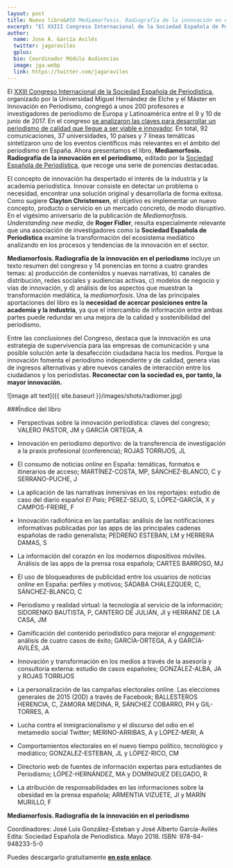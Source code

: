 ```yaml
---
layout: post
title: Nuevo libro&#58 Mediamorfosis. Radiografía de la innovación en el periodismo (Descarga gratuita)
excerpt: "El XXIII Congreso Internacional de la Sociedad Española de Periodística, organizado por la Universidad Miguel Hernández de Elche y el Máster en Innovación en Periodismo, congregó a unos 200 profesores e investigadores de periodismo de Europa y Latinoamérica entre el 9 y 10 de junio de 2017. En el congreso se analizaron las claves para desarrollar un periodismo de calidad que llegue a ser viable e innovador. En total, 92 comunicaciones, 37 universidades, 10 países y 7 líneas temáticas sintetizaron uno de los eventos científicos más relevantes en el ámbito del periodismo en España. Ahora presentamos el libro, Mediamorfosis. Radiografía de la innovación en el periodismo, editado por la Sociedad Española de Periodística, que recoge una serie de ponencias destacadas."
author:
  name: Jose A. García Avilés
  twitter: jagaraviles
  gplus:  
  bio: Coordinador Módulo Audiencias
  image: jga.webp
  link: https://twitter.com/jagaraviles
---
```

El [XXIII Congreso Internacional de la Sociedad Española de Periodística](http://sep2017.umh.es/), organizado por la Universidad Miguel Hernández de Elche y el Máster en Innovación en Periodismo, congregó a unos 200 profesores e investigadores de periodismo de Europa y Latinoamérica entre el 9 y 10 de junio de 2017. En el congreso [se analizaron las claves para desarrollar un periodismo de calidad que llegue a ser viable e innovador](http://mip.umh.es/blog/2017/06/16/diez-claves-congreso-sep-umh/). En total, 92 comunicaciones, 37 universidades, 10 países y 7 líneas temáticas sintetizaron uno de los eventos científicos más relevantes en el ámbito del periodismo en España. Ahora presentamos el libro, **Mediamorfosis. Radiografía de la innovación en el periodismo,** editado por la [Sociedad Española de Periodística](http://www.periodistica.es/), que recoge una serie de ponencias destacadas.

El concepto de innovación ha despertado el interés de la industria y la academia periodística. Innovar consiste en detectar un problema o necesidad, encontrar una solución original y desarrollarla de forma exitosa. Como sugiere **Clayton Christensen**, el objetivo es implementar un nuevo concepto, producto o servicio en un mercado concreto, de modo disruptivo. En el vigésimo aniversario de la publicación de *Mediamorfosis. Understanding new media*, de **Roger Fidler**, resulta especialmente relevante que una asociación de investigadores como la **Sociedad Española de Periodística** examine la transformación del ecosistema mediático analizando en los procesos y tendencias de la innovación en el sector. 

**Mediamorfosis. Radiografía de la innovación en el periodismo** incluye un texto resumen del congreso y 14 ponencias en torno a cuatro grandes temas: a) producción de contenidos y nuevas narrativas, b) canales de distribución, redes sociales y audiencias activas, c) modelos de negocio y vías de innovación, y d) análisis de los aspectos que muestran la transformación mediática, la *mediamorfosis*.  Una de las principales aportaciones del libro es la **necesidad de acercar posiciones entre la academia y la industria**, ya que el intercambio de información entre ambas partes puede redundar en una mejora de la calidad y sostenibilidad del periodismo.

Entre las conclusiones del Congreso, destaca que la innovación es una estrategia de supervivencia para las empresas de comunicación y una posible solución ante la desafección ciudadana hacia los medios. Porque la innovación fomenta el periodismo independiente y de calidad, genera vías de ingresos alternativas y abre nuevos canales de interacción entre los ciudadanos y los periodistas. **Reconectar con la sociedad es, por tanto, la mayor innovación.** 

![image alt text]({{ site.baseurl }}/images/shots/radiomer.jpg)

###Índice del libro

- Perspectivas sobre la innovación periodística: claves del congreso; VALERO PASTOR, JM y GARCÍA ORTEGA, A

- Innovación en periodismo deportivo: de la transferencia de investigación a la praxis profesional (conferencia); ROJAS TORRIJOS, JL

- El consumo de noticias *online* en España: temáticas, formatos e itinerarios de acceso; MARTÍNEZ-COSTA, MP, SÁNCHEZ-BLANCO, C y SERRANO-PUCHE, J

- La aplicación de las narrativas inmersivas en los reportajes: estudio de caso del diario español *El País*; PÉREZ-SEIJO, S, LÓPEZ-GARCÍA, X y CAMPOS-FREIRE, F

- Innovación radiofónica en las pantallas: análisis de las notificaciones informativas publicadas por las apps de las principales cadenas españolas de radio generalista; PEDREÑO ESTEBAN, LM y HERRERA DAMAS, S

- La información del corazón en los modernos dispositivos móviles. Análisis de las apps de la prensa rosa española; CARTES BARROSO, MJ

- El uso de bloqueadores de publicidad entre los usuarios de noticias *online* en España: perfiles y motivos; SÁDABA CHALEZQUER, C, SÁNCHEZ-BLANCO, C

- Periodismo y realidad virtual: la tecnología al servicio de la información; SIDORENKO BAUTISTA, P, CANTERO DE JULIÁN, JI y HERRANZ DE LA CASA, JM

- Gamificación del contenido periodístico para mejorar el *engagement:* análisis de cuatro casos de éxito; GARCÍA-ORTEGA, A y GARCÍA-AVILÉS, JA

- Innovación y transformación en los medios a través de la asesoría y consultoría externa: estudio de casos españoles; GONZÁLEZ-ALBA, JA  y ROJAS TORRIJOS

- La personalización de las campañas electorales online. Las elecciones generales de 2015 (20D) a través de Facebook; BALLESTEROS HERENCIA, C, ZAMORA MEDINA, R, SÁNCHEZ COBARRO, PH y GIL-TORRES, A

- Lucha contra el inmigracionalismo y el discurso del odio en el metamedio social Twitter; MERINO-ARRIBAS, A y LÓPEZ-MERI, A

- Comportamientos electorales en el nuevo tiempo político, tecnológico y mediático; GONZALEZ-ESTEBAN, JL y LÓPEZ-RICO, CM

- Directorio web de fuentes de información expertas para estudiantes de Periodismo; LÓPEZ-HERNÁNDEZ, MA y DOMÍNGUEZ DELGADO, R

- La atribución de responsabilidades en las informaciones sobre la obesidad en la prensa española; ARMENTIA VIZUETE, JI y MARÍN MURILLO, F

**Mediamorfosis. Radiografía de la innovación en el periodismo**

Coordinadores: José Luis González-Esteban y José Alberto García-Avilés 
Edita: Sociedad Española de Periodística. Mayo 2018.
ISBN: 978-84-948233-5-0

Puedes descargarlo gratuitamente **[en este enlace](http://gicov.edu.umh.es/wp-content/uploads/sites/1344/2018/05/MEDIAMORFOSIS-WEB.pdf)**.

